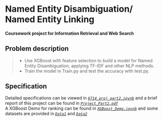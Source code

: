 # Named Entity Disambiguation/ Named Entity Linking
#### Coursework project for Information Retrieval and Web Search

## Problem description
>+ Use XGBoost with feature selection to build a model for Named Entity Disambiguation, applying TF-IDF and other NLP methods.
>+ Train the model in Train.py and test the accuracy with test.py.

## Specification
Detailed specifications can be viewed in [*`6714_proj_part2.ipynb`*](https://github.com/melmarsezio/Information-Retrieval-and-Web-Search/blob/master/Named%20Entity%20Disambiguation%20(Named%20Entity%20Linking)/6714_proj_part2.ipynb) and a brief report of this project can be found in [*`Project_Part2.pdf`*](https://github.com/melmarsezio/Information-Retrieval-and-Web-Search/blob/master/Named%20Entity%20Disambiguation%20(Named%20Entity%20Linking)/Project_Part2.pdf)  
A XGBoost Demo for ranking can be found in [*`XGBoost_Demo.ipynb`*](https://github.com/melmarsezio/Information-Retrieval-and-Web-Search/blob/master/Named%20Entity%20Disambiguation%20(Named%20Entity%20Linking)/XGBoost_Demo.ipynb) and some datasets are provided in [*`Data1`*](https://github.com/melmarsezio/Information-Retrieval-and-Web-Search/tree/master/Named%20Entity%20Disambiguation%20(Named%20Entity%20Linking)/Data1) and [*`Data2`*](https://github.com/melmarsezio/Information-Retrieval-and-Web-Search/tree/master/Named%20Entity%20Disambiguation%20(Named%20Entity%20Linking)/Data1)

